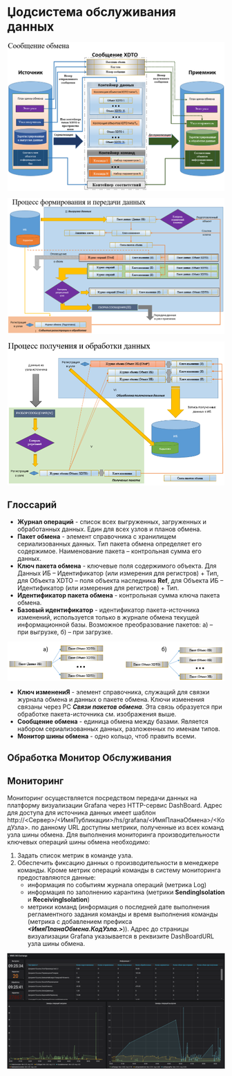 # Џодсистема обслуживания данных

![XDTO обмен](images/XDTOОбмен.png)

![Формирование и передача](images/ФормированиеИПередача.png)

![Получение и обработка](images/ПолучениеИОбработка.png)

## Глоссарий

- **Журнал операций** - список всех выгруженных, загруженных и обработанных данных. Един для всех узлов и планов обмена.
- **Пакет обмена** - элемент справочника с хранилищем сериализованных данных. Тип пакета обмена определяет его содержимое. Наименование пакета – контрольная сумма его данных.	
- **Ключ пакета обмена** - ключевые поля содержимого объекта. Для Данных ИБ – Идентификатор (или измерения для регистров) + Тип, для Объекта XDTO – поля объекта наследника **Ref**, для Объекта ИБ – Идентификатор (или измерения для регистров) + Тип.
- **Идентификатор пакета обмена** - контрольная сумма ключа пакета обмена.
- **Базовый идентификатор** - идентификатор пакета-источника изменений, используется только в журнале обмена текущей информационной базы. Возможное преобразование пакетов: а) – при выгрузке, б) – при загрузке.

![Связи пакетов](images/СвязиПакетов.png)

- **Ключ изменениЯ** - элемент справочника, служащий для связки журнала обмена и данных о пакете обмена. Ключи изменения связаны через РС ***Связи пакетов обмена***. Эта связь образуется при обработке пакета-источника см. изображения выше.
- **Сообщение обмена** - единица обмена между базами. Является набором сериализованных данных, разложенных по именам типов. 
- **Монитор шины обмена** - одно кольцо, чтоб править всеми.

## Обработка Монитор Обслуживания

## Мониторинг

Мониторинг осуществляется посредством передачи данных на платформу визуализации Grafana через HTTP-сервис DashBoard. Адрес для доступа для источника данных имеет шаблон http://<Сервер>/<ИмяПубликации>/hs/grafana/<ИмяПланаОбмена>/<КодУзла>. 
по данному URL доступны метрики, полученные из всех команд узла шины обмена.  Для выполнения мониторинга производительности ключевых операций шины обмена необходимо: 
1.	Задать список метрик в команде узла.								  
2.	Обеспечить фиксацию данных о производительности в менеджере команды.
Кроме метрик операций команды в систему мониторинга предоставляются данные: 
     - информация по событиям журнала операций (метрика Log) 
     - информация по заполнению карантина (метрики **SendingIsolation** и **ReceivingIsolation**)
     - метрики команд (информация о последней дате выполнения регламентного задания команды и время выполнения команды (метрика с добавлением префикса ***<ИмяПланаОбмена.КодУзла.>***)). 
Адрес до страницы визуализации Grafana указывается в реквизите DashBoardURL узла шины обмена.

![Мониторинг](images/Мониторинг.png)
